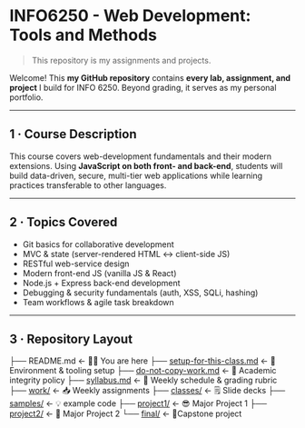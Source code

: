 # INFO6250 - Web Development: Tools and Methods

> This repository is my assignments and projects.

Welcome! This **my  GitHub repository** contains **every lab, assignment, and project** I build for INFO 6250. Beyond grading, it serves as my personal portfolio.

---

## 1 · Course Description

This course covers web-development fundamentals and their modern extensions. Using **JavaScript on both front- and back-end**, students will build data-driven, secure, multi-tier web applications while learning practices transferable to other languages.

---

## 2 · Topics Covered
- Git basics for collaborative development  
- MVC & state (server-rendered HTML ↔ client-side JS)  
- RESTful web-service design  
- Modern front-end JS (vanilla JS & React)  
- Node.js + Express back-end development  
- Debugging & security fundamentals (auth, XSS, SQLi, hashing)  
- Team workflows & agile task breakdown

---

## 3 · Repository Layout
├── README.md ← ✌🏻 You are here
├── [setup-for-this-class.md](setup-for-this-class.md) ← 🔨 Environment & tooling setup
├── [do-not-copy-work.md](do-not-copy-work.md) ← 👀 Academic integrity policy
├── [syllabus.md](syllabus.md) ← 📆 Weekly schedule & grading rubric
├── [work/](work/) ← 📥 Weekly assignments
├── [classes/](classes/) ← 🗒️ Slide decks
├── [samples/](samples/) ← 💡 example code
├── [project1/](project1/) ← 😎 Major Project 1
├── [project2/](project2/) ← 🧐 Major Project 2
└── [final/](final/) ← 🥳Capstone project